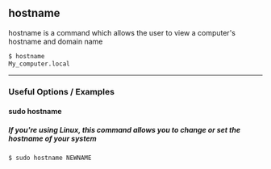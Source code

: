 hostname
-------

hostname is a command which allows the user to view a computer's hostname and domain name

~~~ bash
$ hostname
My_computer.local
~~~

---

### Useful Options / Examples

#### sudo hostname

##### If you're using Linux, this command allows you to change or set the hostname of your system

~~~ bash
$ sudo hostname NEWNAME
~~~
